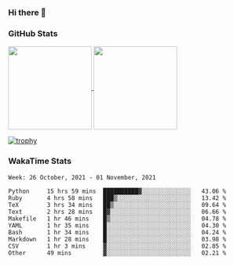 ### Hi there 👋

### GitHub Stats

<a href="https://github.com/anuraghazra/github-readme-stats">
  <img align="center" height="170px" src="https://github-readme-stats.vercel.app/api/top-langs/?username=tksfjt1024&layout=compact&count_private=true&show_icons=true&show_icons=true&theme=graywhite" />
</a>
<a href="https://github.com/anuraghazra/github-readme-stats">
  <img align="center" height="170px" src="https://github-readme-stats.vercel.app/api?username=tksfjt1024&count_private=true&show_icons=true&show_icons=true&theme=graywhite" />
</a>

[![trophy](https://github-profile-trophy.vercel.app/?username=tksfjt1024)](https://github.com/ryo-ma/github-profile-trophy)

### WakaTime Stats

<!--START_SECTION:waka-->
```text
Week: 26 October, 2021 - 01 November, 2021

Python     15 hrs 59 mins  ██████████▓░░░░░░░░░░░░░░   43.06 % 
Ruby       4 hrs 58 mins   ███▒░░░░░░░░░░░░░░░░░░░░░   13.42 % 
TeX        3 hrs 34 mins   ██▒░░░░░░░░░░░░░░░░░░░░░░   09.64 % 
Text       2 hrs 28 mins   █▓░░░░░░░░░░░░░░░░░░░░░░░   06.66 % 
Makefile   1 hr 46 mins    █▒░░░░░░░░░░░░░░░░░░░░░░░   04.78 % 
YAML       1 hr 35 mins    █░░░░░░░░░░░░░░░░░░░░░░░░   04.30 % 
Bash       1 hr 34 mins    █░░░░░░░░░░░░░░░░░░░░░░░░   04.24 % 
Markdown   1 hr 28 mins    █░░░░░░░░░░░░░░░░░░░░░░░░   03.98 % 
CSV        1 hr 3 mins     ▓░░░░░░░░░░░░░░░░░░░░░░░░   02.85 % 
Other      49 mins         ▓░░░░░░░░░░░░░░░░░░░░░░░░   02.21 % 
```
<!--END_SECTION:waka-->
